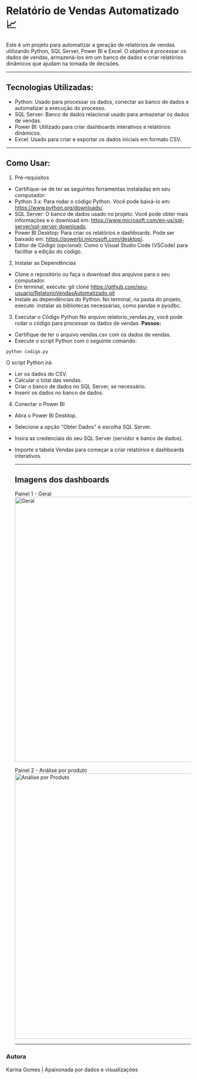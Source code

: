 # Relatório de Vendas Automatizado 📈

Este é um projeto para automatizar a geração de relatórios de vendas utilizando Python, SQL Server, Power BI e Excel.
O objetivo é processar os dados de vendas, armazená-los em um banco de dados e criar relatórios dinâmicos que ajudam na tomada de decisões.

---

## Tecnologias Utilizadas:
-  Python: Usado para processar os dados, conectar ao banco de dados e automatizar a execução do processo.
- SQL Server: Banco de dados relacional usado para armazenar os dados de vendas.
- Power BI: Utilizado para criar dashboards interativos e relatórios dinâmicos.
- Excel: Usado para criar e exportar os dados iniciais em formato CSV.

---
 
## Como Usar:
1. Pré-requisitos
- Certifique-se de ter as seguintes ferramentas instaladas em seu computador:
- Python 3.x: Para rodar o código Python. Você pode baixá-lo em: https://www.python.org/downloads/.
- SQL Server: O banco de dados usado no projeto. Você pode obter mais informações e o download em: https://www.microsoft.com/en-us/sql-server/sql-server-downloads.
- Power BI Desktop: Para criar os relatórios e dashboards. Pode ser baixado em: https://powerbi.microsoft.com/desktop/.
- Editor de Código (opcional): Como o Visual Studio Code (VSCode) para facilitar a edição do código.
  
2. Instalar as Dependências
- Clone o repositório ou faça o download dos arquivos para o seu computador.
- Em terminal, execute: git clone https://github.com/seu-usuario/RelatorioVendasAutomatizado.git
- Instale as dependências do Python. No terminal, na pasta do projeto, execute:
instalar as bibliotecas necessárias, como pandas e pyodbc.

3. Executar o Código Python
No arquivo relatorio_vendas.py, você pode rodar o código para processar os dados de vendas.
  **Passos:**
- Certifique de ter o arquivo vendas.csv com os dados de vendas.
- Execute o script Python com o seguinte comando:
```plaintext
python codigo.py
````
O script Python irá:
- Ler os dados do CSV.
- Calcular o total das vendas.
- Criar o banco de dados no SQL Server, se necessário.
- Inserir os dados no banco de dados.
  
4. Conectar o Power BI
- Abra o Power BI Desktop.
- Selecione a opção "Obter Dados" e escolha SQL Server.
- Insira as credenciais do seu SQL Server (servidor e banco de dados).
- Importe a tabela Vendas para começar a criar relatórios e dashboards interativos.
  
  ---
  ## Imagens dos dashboards

  Painel 1 - Geral
  <img width="1305" height="721" alt="Geral" src="https://github.com/user-attachments/assets/97d898d0-1b5a-42eb-bf5b-4fffe06575ff" />
  
  Painel 2 - Análise por produto
  <img width="1311" height="722" alt="Análise por Produto" src="https://github.com/user-attachments/assets/1356d01b-6f27-457b-8a6c-34321c863080" />


  ---
### Autora
Karina Gomes | Apaixonada por dados e visualizações 


